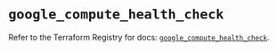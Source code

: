 # `google_compute_health_check`

Refer to the Terraform Registry for docs: [`google_compute_health_check`](https://registry.terraform.io/providers/hashicorp/google/6.24.0/docs/resources/compute_health_check).
